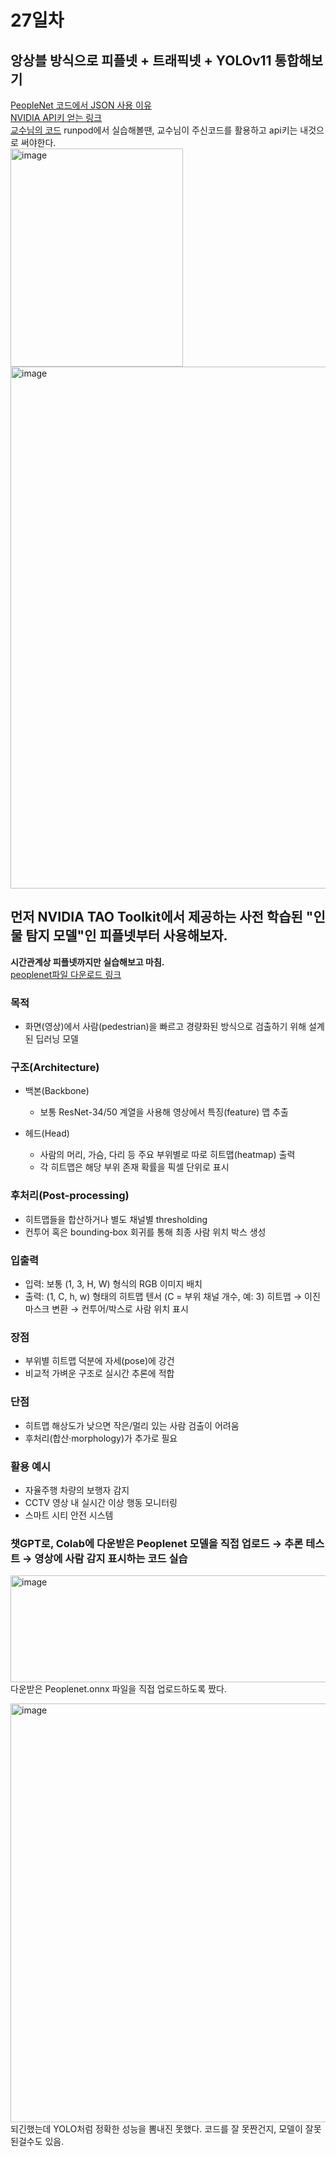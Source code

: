 # 27일차

## 앙상블 방식으로 피플넷 + 트래픽넷 + YOLOv11 통합해보기
[PeopleNet 코드에서 JSON 사용 이유](https://docs.google.com/document/d/1SnvIRPLFytKIlkodnae1Oy3yTGx06QKs6U2mvX7UhUw/edit?tab=t.0#heading=h.7bz91vm5rr3n)<br>
[NVIDIA API키 얻는 링크](https://org.ngc.nvidia.com/setup/api-keys)<br>
[교수님의 코드]()
runpod에서 실습해볼땐, 교수님이 주신코드를 활용하고 api키는 내것으로 써야한다.<br> 
<img width="276" height="349" alt="image" src="https://github.com/user-attachments/assets/1809e4a5-c531-4bf5-bb4b-b1e66e675885" /><br>
<img width="1388" height="835" alt="image" src="https://github.com/user-attachments/assets/b5642df7-2700-43c1-b6d1-80f7062f5543" /><br>

## 먼저 NVIDIA TAO Toolkit에서 제공하는 사전 학습된 "인물 탐지 모델"인 피플넷부터 사용해보자.
**시간관계상 피플넷까지만 실습해보고 마침.**<br>
[peoplenet파일 다운로드 링크](https://catalog.ngc.nvidia.com/orgs/nvidia/teams/tao/models/peoplenet)<br>

### 목적
- 화면(영상)에서 사람(pedestrian)을 빠르고 경량화된 방식으로 검출하기 위해 설계된 딥러닝 모델

### 구조(Architecture)
- 백본(Backbone)
  - 보통 ResNet-34/50 계열을 사용해 영상에서 특징(feature) 맵 추출
  
- 헤드(Head)
  - 사람의 머리, 가슴, 다리 등 주요 부위별로 따로 히트맵(heatmap) 출력
  - 각 히트맵은 해당 부위 존재 확률을 픽셀 단위로 표시

### 후처리(Post-processing)
- 히트맵들을 합산하거나 별도 채널별 thresholding
- 컨투어 혹은 bounding‐box 회귀를 통해 최종 사람 위치 박스 생성

### 입출력
- 입력: 보통 (1, 3, H, W) 형식의 RGB 이미지 배치
- 출력: (1, C, h, w) 형태의 히트맵 텐서 (C = 부위 채널 개수, 예: 3)
  히트맵 → 이진 마스크 변환 → 컨투어/박스로 사람 위치 표시

### 장점
- 부위별 히트맵 덕분에 자세(pose)에 강건
- 비교적 가벼운 구조로 실시간 추론에 적합

### 단점
- 히트맵 해상도가 낮으면 작은/멀리 있는 사람 검출이 어려움
- 후처리(합산·morphology)가 추가로 필요

### 활용 예시
- 자율주행 차량의 보행자 감지
- CCTV 영상 내 실시간 이상 행동 모니터링
- 스마트 시티 안전 시스템

### 챗GPT로, Colab에 다운받은 Peoplenet 모델을 직접 업로드 → 추론 테스트 → 영상에 사람 감지 표시하는 코드 실습<br>
<img width="701" height="171" alt="image" src="https://github.com/user-attachments/assets/ced10690-4e96-4bef-bf65-90fa67de42c8" /><br>
다운받은 Peoplenet.onnx 파일을 직접 업로드하도록 짰다.
<br>

<img width="1179" height="670" alt="image" src="https://github.com/user-attachments/assets/4b69cffc-5d89-4430-9a46-793bea520409" /><br>
되긴했는데 YOLO처럼 정확한 성능을 뽐내진 못했다. 코드를 잘 못짠건지, 모델이 잘못된걸수도 있음.
